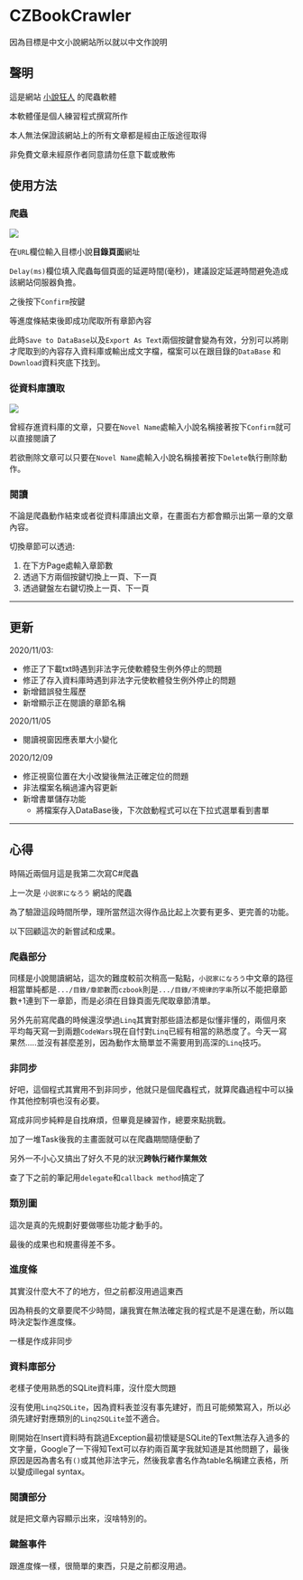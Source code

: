 # CZBookCrawler

因為目標是中文小說網站所以就以中文作說明

## 聲明

這是網站 [小說狂人](https://czbooks.net/) 的爬蟲軟體

本軟體僅是個人練習程式撰寫所作

本人無法保證該網站上的所有文章都是經由正版途徑取得

非免費文章未經原作者同意請勿任意下載或散佈

## 使用方法

### 爬蟲

![](https://i.imgur.com/yJ3K4rh.png)

在`URL`欄位輸入目標小說**目錄頁面**網址

`Delay(ms)`欄位填入爬蟲每個頁面的延遲時間(毫秒)，建議設定延遲時間避免造成該網站伺服器負擔。

之後按下`Confirm`按鍵

等進度條結束後即成功爬取所有章節內容

此時`Save to DataBase`以及`Export As Text`兩個按鍵會變為有效，分別可以將剛才爬取到的內容存入資料庫或輸出成文字檔，檔案可以在跟目錄的`DataBase` 和`Download`資料夾底下找到。



### 從資料庫讀取

![](https://i.imgur.com/e1n3wMT.png)

曾經存進資料庫的文章，只要在`Novel Name`處輸入小說名稱接著按下`Confirm`就可以直接閱讀了

若欲刪除文章可以只要在`Novel Name`處輸入小說名稱接著按下`Delete`執行刪除動作。



### 閱讀

不論是爬蟲動作結束或者從資料庫讀出文章，在畫面右方都會顯示出第一章的文章內容。

切換章節可以透過:

1. 在下方Page處輸入章節數
2. 透過下方兩個按鍵切換上一頁、下一頁
3. 透過鍵盤左右鍵切換上一頁、下一頁

---

## 更新

2020/11/03:

* 修正了下載txt時遇到非法字元使軟體發生例外停止的問題
* 修正了存入資料庫時遇到非法字元使軟體發生例外停止的問題
* 新增錯誤發生履歷
* 新增顯示正在閱讀的章節名稱

2020/11/05

* 閱讀視窗因應表單大小變化

2020/12/09

* 修正視窗位置在大小改變後無法正確定位的問題
* 非法檔案名稱過濾內容更新
* 新增書單儲存功能
  * 將檔案存入DataBase後，下次啟動程式可以在下拉式選單看到書單

---

## 心得

時隔近兩個月這是我第二次寫C#爬蟲

上一次是 `小説家になろう` 網站的爬蟲

為了驗證這段時間所學，理所當然這次得作品比起上次要有更多、更完善的功能。

以下回顧這次的新嘗試和成果。

### 爬蟲部分

同樣是小說閱讀網站，這次的難度較前次稍高一點點，`小説家になろう`中文章的路徑相當單純都是`.../目錄/章節數`而`czbook`則是`.../目錄/不規律的字串`所以不能把章節數+1連到下一章節，而是必須在目錄頁面先爬取章節清單。

另外先前寫爬蟲的時候還沒學過`Linq`其實對那些語法都是似懂非懂的，兩個月來平均每天寫一到兩題`CodeWars`現在自忖對`Linq`已經有相當的熟悉度了。今天一寫果然.....並沒有甚麼差別，因為動作太簡單並不需要用到高深的`Linq`技巧。

### 非同步

好吧，這個程式其實用不到非同步，他就只是個爬蟲程式，就算爬蟲過程中可以操作其他控制項也沒有必要。

寫成非同步純粹是自找麻煩，但畢竟是練習作，總要來點挑戰。

加了一堆Task後我的主畫面就可以在爬蟲期間隨便動了

另外一不小心又搞出了好久不見的狀況**跨執行緒作業無效**

查了下之前的筆記用`delegate`和`callback method`搞定了

### 類別圖

這次是真的先規劃好要做哪些功能才動手的。

最後的成果也和規畫得差不多。

### 進度條

其實沒什麼大不了的地方，但之前都沒用過這東西

因為稍長的文章要爬不少時間，讓我實在無法確定我的程式是不是還在動，所以臨時決定製作進度條。

一樣是作成非同步

### 資料庫部分

老樣子使用熟悉的SQLite資料庫，沒什麼大問題

沒有使用`Linq2SQLite`，因為資料表並沒有事先建好，而且可能頻繁寫入，所以必須先建好對應類別的`Linq2SQLite`並不適合。

剛開始在Insert資料時有跳過Exception最初懷疑是SQLite的Text無法存入過多的文字量，Google了一下得知Text可以存約兩百萬字我就知道是其他問題了，最後原因是因為書名有`()`或其他非法字元，然後我拿書名作為table名稱建立表格，所以變成illegal syntax。

### 閱讀部分

就是把文章內容顯示出來，沒啥特別的。

### 鍵盤事件

跟進度條一樣，很簡單的東西，只是之前都沒用過。

